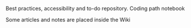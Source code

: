 Best practices, accessibility and to-do repository. Coding path notebook

Some articles and notes are placed inside the Wiki
